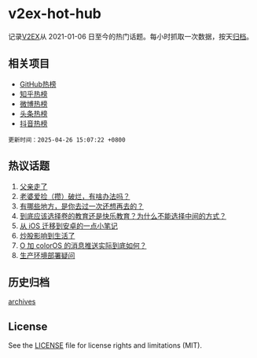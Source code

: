 # v2ex-hot-hub

 记录[V2EX](https://www.v2ex.com/)从 2021-01-06 日至今的热门话题。每小时抓取一次数据，按天[归档](archives)。
 
 ## 相关项目

- [GitHub热榜](https://github.com/it985/github-hot-hub)
- [知乎热榜](https://github.com/it985/zhihu-hot-hub)
- [微博热榜](https://github.com/it985/weibo-hot-hub)
- [头条热榜](https://github.com/it985/toutiao-hot-hub)
- [抖音热榜](https://github.com/it985/douyin-hot-hub)


 `更新时间：2025-04-26 15:07:22 +0800`

## 热议话题

1. [父亲走了](https://www.v2ex.com/t/1128071)
1. [老婆爱捡（攒）破烂，有啥办法吗？](https://www.v2ex.com/t/1128134)
1. [有哪些地方，是你去过一次还想再去的？](https://www.v2ex.com/t/1128141)
1. [到底应该选择卷的教育还是快乐教育？为什么不能选择中间的方式？](https://www.v2ex.com/t/1128063)
1. [从 iOS 迁移到安卓的一点小笔记](https://www.v2ex.com/t/1128125)
1. [炒股影响到生活了](https://www.v2ex.com/t/1128075)
1. [O 加 colorOS 的消息推送实际到底如何？](https://www.v2ex.com/t/1128038)
1. [生产环境部署疑问](https://www.v2ex.com/t/1128044)

## 历史归档

[archives](archives)

## License

See the [LICENSE](LICENSE) file for license rights and limitations (MIT).
